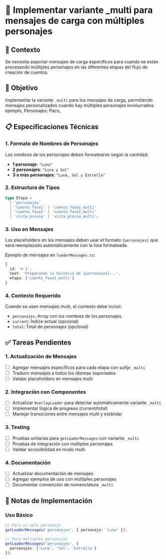 # 📝 Implementar variante _multi para mensajes de carga con múltiples personajes

## 📌 Contexto
Se necesita soportar mensajes de carga específicos para cuando se están procesando múltiples personajes en las diferentes etapas del flujo de creación de cuentos.

## 🎯 Objetivo
Implementar la variante `_multi` para los mensajes de carga, permitiendo mensajes personalizados cuando hay múltiples personajes involucrados. 
ejemplo, Personajes: Paco,

## 📋 Especificaciones Técnicas

### 1. Formato de Nombres de Personajes
Los nombres de los personajes deben formatearse según la cantidad:
- **1 personaje**: `"Luna"`
- **2 personajes**: `"Luna y Sol"`
- **3 o más personajes**: `"Luna, Sol y Estrella"`

### 2. Estructura de Tipos
```typescript
type Etapa = 
  | 'personajes' 
  | 'cuento_fase1' | 'cuento_fase1_multi'
  | 'cuento_fase2' | 'cuento_fase2_multi'
  | 'vista_previa' | 'vista_previa_multi';
```

### 3. Uso en Mensajes
Los placeholders en los mensajes deben usar el formato `{personajes}` que será reemplazado automáticamente con la lista formateada.

Ejemplo de mensajes en `loaderMessages.ts`:
```typescript
{
  id: 'm.1',
  text: 'Preparando la historia de {personajes}...',
  etapa: ['cuento_fase1_multi']
}
```

### 4. Contexto Requerido
Cuando se usen mensajes multi, el contexto debe incluir:
- `personajes`: Array con los nombres de los personajes
- `current`: Índice actual (opcional)
- `total`: Total de personajes (opcional)

## ✅ Tareas Pendientes

### 1. Actualización de Mensajes
- [ ] Agregar mensajes específicos para cada etapa con sufijo `_multi`
- [ ] Traducir mensajes a todos los idiomas soportados
- [ ] Validar placeholders en mensajes multi

### 2. Integración con Componentes
- [ ] Actualizar `OverlayLoader` para detectar automáticamente variante `_multi`
- [ ] Implementar lógica de progreso (current/total)
- [ ] Manejar transiciones entre mensajes multi y estándar

### 3. Testing
- [ ] Pruebas unitarias para `getLoaderMessages` con variante `_multi`
- [ ] Pruebas de integración con múltiples personajes
- [ ] Validar accesibilidad en modo multi

### 4. Documentación
- [ ] Actualizar documentación de mensajes
- [ ] Agregar ejemplos de uso con múltiples personajes
- [ ] Documentar convención de nomenclatura `_multi`

## 📝 Notas de Implementación

### Uso Básico
```typescript
// Para un solo personaje
getLoaderMessages('personajes', { personaje: 'Luna' });

// Para múltiples personajes
getLoaderMessages('personajes', { 
  personajes: ['Luna', 'Sol', 'Estrella'] 
});
```